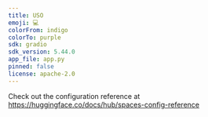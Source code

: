 ```yaml
---
title: USO
emoji: 💻
colorFrom: indigo
colorTo: purple
sdk: gradio
sdk_version: 5.44.0
app_file: app.py
pinned: false
license: apache-2.0
---
```


Check out the configuration reference at https://huggingface.co/docs/hub/spaces-config-reference
